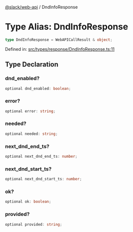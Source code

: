 [@slack/web-api](../index.md) / DndInfoResponse

# Type Alias: DndInfoResponse

```ts
type DndInfoResponse = WebAPICallResult & object;
```

Defined in: [src/types/response/DndInfoResponse.ts:11](https://github.com/slackapi/node-slack-sdk/blob/main/packages/web-api/src/types/response/DndInfoResponse.ts#L11)

## Type Declaration

### dnd\_enabled?

```ts
optional dnd_enabled: boolean;
```

### error?

```ts
optional error: string;
```

### needed?

```ts
optional needed: string;
```

### next\_dnd\_end\_ts?

```ts
optional next_dnd_end_ts: number;
```

### next\_dnd\_start\_ts?

```ts
optional next_dnd_start_ts: number;
```

### ok?

```ts
optional ok: boolean;
```

### provided?

```ts
optional provided: string;
```
